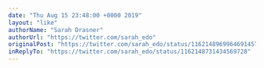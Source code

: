 ```yaml
---
date: "Thu Aug 15 23:48:00 +0000 2019"
layout: "like"
authorName: "Sarah Drasner"
authorUrl: "https://twitter.com/sarah_edo"
originalPost: "https://twitter.com/sarah_edo/status/1162148969964691457"
inReplyTo: "https://twitter.com/sarah_edo/status/1162148731434569728"
---
```

